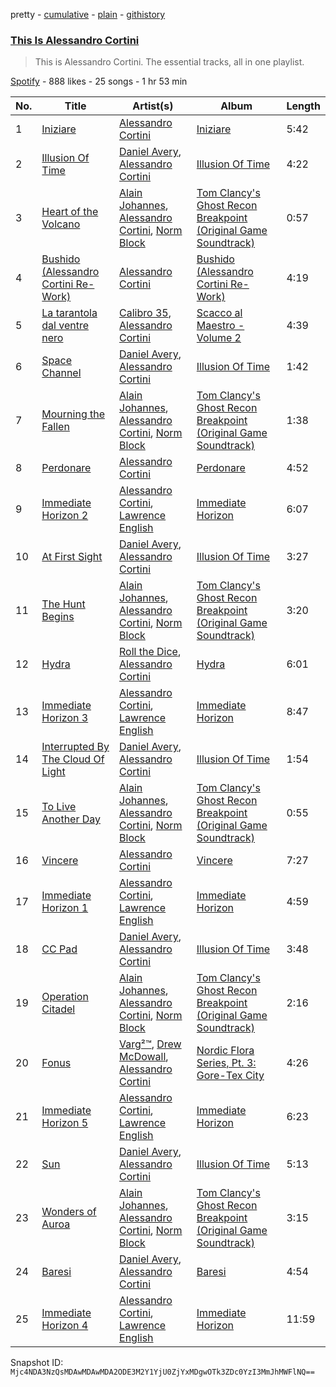 pretty - [cumulative](/playlists/cumulative/37i9dQZF1DZ06evO3F09JR.md) - [plain](/playlists/plain/37i9dQZF1DZ06evO3F09JR) - [githistory](https://github.githistory.xyz/mackorone/spotify-playlist-archive/blob/main/playlists/plain/37i9dQZF1DZ06evO3F09JR)

### [This Is Alessandro Cortini](https://open.spotify.com/playlist/37i9dQZF1DZ06evO3F09JR)

> This is Alessandro Cortini\. The essential tracks, all in one playlist.

[Spotify](https://open.spotify.com/user/spotify) - 888 likes - 25 songs - 1 hr 53 min

| No. | Title | Artist(s) | Album | Length |
|---|---|---|---|---|
| 1 | [Iniziare](https://open.spotify.com/track/4SgUoGv3RlcMF4Vpm0Jp5i) | [Alessandro Cortini](https://open.spotify.com/artist/6cGVZq9WhCCRkTnn4cJYOg) | [Iniziare](https://open.spotify.com/album/0slaiqzIOB4yT6UlSPdC8S) | 5:42 |
| 2 | [Illusion Of Time](https://open.spotify.com/track/3Bt8RJQH4KGo1OjyXATkC9) | [Daniel Avery](https://open.spotify.com/artist/1EULJuDFWpZ9xg4YwtUGGt), [Alessandro Cortini](https://open.spotify.com/artist/6cGVZq9WhCCRkTnn4cJYOg) | [Illusion Of Time](https://open.spotify.com/album/12STkzO9PrEMfcnRUKMVfi) | 4:22 |
| 3 | [Heart of the Volcano](https://open.spotify.com/track/3KEKkaN5ZeKhFokaWtbPae) | [Alain Johannes](https://open.spotify.com/artist/57vhIhkzqXdrZnLoD0yl9C), [Alessandro Cortini](https://open.spotify.com/artist/6cGVZq9WhCCRkTnn4cJYOg), [Norm Block](https://open.spotify.com/artist/65mdUmTmDJRbmWkiHfYElm) | [Tom Clancy's Ghost Recon Breakpoint \(Original Game Soundtrack\)](https://open.spotify.com/album/7vIZpj2mo0Drf3ccWS6zeO) | 0:57 |
| 4 | [Bushido \(Alessandro Cortini Re\-Work\)](https://open.spotify.com/track/00McKa13pdr3JQIaMHtsW6) | [Alessandro Cortini](https://open.spotify.com/artist/6cGVZq9WhCCRkTnn4cJYOg) | [Bushido \(Alessandro Cortini Re\-Work\)](https://open.spotify.com/album/4bKDoYcDByQOhJvqoNgOsE) | 4:19 |
| 5 | [La tarantola dal ventre nero](https://open.spotify.com/track/1yicvjJVBy78161FcNOXID) | [Calibro 35](https://open.spotify.com/artist/7ueDbhgpZaiUxEbiHnwezi), [Alessandro Cortini](https://open.spotify.com/artist/6cGVZq9WhCCRkTnn4cJYOg) | [Scacco al Maestro \- Volume 2](https://open.spotify.com/album/67xUiBAxO2Mri7wxHd2Ulz) | 4:39 |
| 6 | [Space Channel](https://open.spotify.com/track/0iNQjPzuYEexBAsPSsKvnO) | [Daniel Avery](https://open.spotify.com/artist/1EULJuDFWpZ9xg4YwtUGGt), [Alessandro Cortini](https://open.spotify.com/artist/6cGVZq9WhCCRkTnn4cJYOg) | [Illusion Of Time](https://open.spotify.com/album/12STkzO9PrEMfcnRUKMVfi) | 1:42 |
| 7 | [Mourning the Fallen](https://open.spotify.com/track/5oblJwpXzETf1DGPAeXXOg) | [Alain Johannes](https://open.spotify.com/artist/57vhIhkzqXdrZnLoD0yl9C), [Alessandro Cortini](https://open.spotify.com/artist/6cGVZq9WhCCRkTnn4cJYOg), [Norm Block](https://open.spotify.com/artist/65mdUmTmDJRbmWkiHfYElm) | [Tom Clancy's Ghost Recon Breakpoint \(Original Game Soundtrack\)](https://open.spotify.com/album/7vIZpj2mo0Drf3ccWS6zeO) | 1:38 |
| 8 | [Perdonare](https://open.spotify.com/track/0VkyEqTvoq7OA0pC4aBSgG) | [Alessandro Cortini](https://open.spotify.com/artist/6cGVZq9WhCCRkTnn4cJYOg) | [Perdonare](https://open.spotify.com/album/7m96tEGvDuA7bpuqsLHl1E) | 4:52 |
| 9 | [Immediate Horizon 2](https://open.spotify.com/track/2V1cuZ6Hn8CxRWaKFOANNs) | [Alessandro Cortini](https://open.spotify.com/artist/6cGVZq9WhCCRkTnn4cJYOg), [Lawrence English](https://open.spotify.com/artist/0V1EXFlRy3LeOKB07YJucI) | [Immediate Horizon](https://open.spotify.com/album/3OfaMEs4iao21q3YVnwLx2) | 6:07 |
| 10 | [At First Sight](https://open.spotify.com/track/0kkV16AVMLlMt5tMYZEM2H) | [Daniel Avery](https://open.spotify.com/artist/1EULJuDFWpZ9xg4YwtUGGt), [Alessandro Cortini](https://open.spotify.com/artist/6cGVZq9WhCCRkTnn4cJYOg) | [Illusion Of Time](https://open.spotify.com/album/12STkzO9PrEMfcnRUKMVfi) | 3:27 |
| 11 | [The Hunt Begins](https://open.spotify.com/track/21CJdaJkRDMz2UA3tNxORl) | [Alain Johannes](https://open.spotify.com/artist/57vhIhkzqXdrZnLoD0yl9C), [Alessandro Cortini](https://open.spotify.com/artist/6cGVZq9WhCCRkTnn4cJYOg), [Norm Block](https://open.spotify.com/artist/65mdUmTmDJRbmWkiHfYElm) | [Tom Clancy's Ghost Recon Breakpoint \(Original Game Soundtrack\)](https://open.spotify.com/album/7vIZpj2mo0Drf3ccWS6zeO) | 3:20 |
| 12 | [Hydra](https://open.spotify.com/track/4O8FJIzm4sVtbs7bKvbN1j) | [Roll the Dice](https://open.spotify.com/artist/64Ub5tUgRolfKc6HgoSEzv), [Alessandro Cortini](https://open.spotify.com/artist/6cGVZq9WhCCRkTnn4cJYOg) | [Hydra](https://open.spotify.com/album/3qABNj1U8xKRORwWRkLEuw) | 6:01 |
| 13 | [Immediate Horizon 3](https://open.spotify.com/track/6smKelrD4IAbrF2APLgoEe) | [Alessandro Cortini](https://open.spotify.com/artist/6cGVZq9WhCCRkTnn4cJYOg), [Lawrence English](https://open.spotify.com/artist/0V1EXFlRy3LeOKB07YJucI) | [Immediate Horizon](https://open.spotify.com/album/3OfaMEs4iao21q3YVnwLx2) | 8:47 |
| 14 | [Interrupted By The Cloud Of Light](https://open.spotify.com/track/2piqRx94EW1ZC6jIcct63N) | [Daniel Avery](https://open.spotify.com/artist/1EULJuDFWpZ9xg4YwtUGGt), [Alessandro Cortini](https://open.spotify.com/artist/6cGVZq9WhCCRkTnn4cJYOg) | [Illusion Of Time](https://open.spotify.com/album/12STkzO9PrEMfcnRUKMVfi) | 1:54 |
| 15 | [To Live Another Day](https://open.spotify.com/track/0uDw3vdZfUWIejxagpJEnC) | [Alain Johannes](https://open.spotify.com/artist/57vhIhkzqXdrZnLoD0yl9C), [Alessandro Cortini](https://open.spotify.com/artist/6cGVZq9WhCCRkTnn4cJYOg), [Norm Block](https://open.spotify.com/artist/65mdUmTmDJRbmWkiHfYElm) | [Tom Clancy's Ghost Recon Breakpoint \(Original Game Soundtrack\)](https://open.spotify.com/album/7vIZpj2mo0Drf3ccWS6zeO) | 0:55 |
| 16 | [Vincere](https://open.spotify.com/track/2bCJY4qvQtBKa6r47i2vem) | [Alessandro Cortini](https://open.spotify.com/artist/6cGVZq9WhCCRkTnn4cJYOg) | [Vincere](https://open.spotify.com/album/0QOiZ7kmSuZ1FwsDYxYr93) | 7:27 |
| 17 | [Immediate Horizon 1](https://open.spotify.com/track/3FaAMSO4RytHjUQ2CKUprQ) | [Alessandro Cortini](https://open.spotify.com/artist/6cGVZq9WhCCRkTnn4cJYOg), [Lawrence English](https://open.spotify.com/artist/0V1EXFlRy3LeOKB07YJucI) | [Immediate Horizon](https://open.spotify.com/album/3OfaMEs4iao21q3YVnwLx2) | 4:59 |
| 18 | [CC Pad](https://open.spotify.com/track/5fQUBfDG5EZB5GcyiX8bRE) | [Daniel Avery](https://open.spotify.com/artist/1EULJuDFWpZ9xg4YwtUGGt), [Alessandro Cortini](https://open.spotify.com/artist/6cGVZq9WhCCRkTnn4cJYOg) | [Illusion Of Time](https://open.spotify.com/album/12STkzO9PrEMfcnRUKMVfi) | 3:48 |
| 19 | [Operation Citadel](https://open.spotify.com/track/1dqLUaHIVw3VTCSu5mDw6W) | [Alain Johannes](https://open.spotify.com/artist/57vhIhkzqXdrZnLoD0yl9C), [Alessandro Cortini](https://open.spotify.com/artist/6cGVZq9WhCCRkTnn4cJYOg), [Norm Block](https://open.spotify.com/artist/65mdUmTmDJRbmWkiHfYElm) | [Tom Clancy's Ghost Recon Breakpoint \(Original Game Soundtrack\)](https://open.spotify.com/album/7vIZpj2mo0Drf3ccWS6zeO) | 2:16 |
| 20 | [Fonus](https://open.spotify.com/track/4JcfBaIDwUqeIQVSw8m063) | [Varg²™](https://open.spotify.com/artist/4g2EfgpanE2Z9LG1nQ9zNy), [Drew McDowall](https://open.spotify.com/artist/3jAdN6k0KlW1X48AUizxn4), [Alessandro Cortini](https://open.spotify.com/artist/6cGVZq9WhCCRkTnn4cJYOg) | [Nordic Flora Series, Pt\. 3: Gore\-Tex City](https://open.spotify.com/album/02y1isyvMiP2I0no5y14aU) | 4:26 |
| 21 | [Immediate Horizon 5](https://open.spotify.com/track/5XGszMhQLTPpMhvL5Q3EaU) | [Alessandro Cortini](https://open.spotify.com/artist/6cGVZq9WhCCRkTnn4cJYOg), [Lawrence English](https://open.spotify.com/artist/0V1EXFlRy3LeOKB07YJucI) | [Immediate Horizon](https://open.spotify.com/album/3OfaMEs4iao21q3YVnwLx2) | 6:23 |
| 22 | [Sun](https://open.spotify.com/track/7676v3sYbrRj3gMncWzuvg) | [Daniel Avery](https://open.spotify.com/artist/1EULJuDFWpZ9xg4YwtUGGt), [Alessandro Cortini](https://open.spotify.com/artist/6cGVZq9WhCCRkTnn4cJYOg) | [Illusion Of Time](https://open.spotify.com/album/12STkzO9PrEMfcnRUKMVfi) | 5:13 |
| 23 | [Wonders of Auroa](https://open.spotify.com/track/2FHmXp9zuzIjypetX5M124) | [Alain Johannes](https://open.spotify.com/artist/57vhIhkzqXdrZnLoD0yl9C), [Alessandro Cortini](https://open.spotify.com/artist/6cGVZq9WhCCRkTnn4cJYOg), [Norm Block](https://open.spotify.com/artist/65mdUmTmDJRbmWkiHfYElm) | [Tom Clancy's Ghost Recon Breakpoint \(Original Game Soundtrack\)](https://open.spotify.com/album/7vIZpj2mo0Drf3ccWS6zeO) | 3:15 |
| 24 | [Baresi](https://open.spotify.com/track/3X0GKQRNLjVjNs3E5z695C) | [Daniel Avery](https://open.spotify.com/artist/1EULJuDFWpZ9xg4YwtUGGt), [Alessandro Cortini](https://open.spotify.com/artist/6cGVZq9WhCCRkTnn4cJYOg) | [Baresi](https://open.spotify.com/album/0sBNgCtkmhq1eC7RR3UQ1y) | 4:54 |
| 25 | [Immediate Horizon 4](https://open.spotify.com/track/3sVoD2TNyGarLfFMKAHSVi) | [Alessandro Cortini](https://open.spotify.com/artist/6cGVZq9WhCCRkTnn4cJYOg), [Lawrence English](https://open.spotify.com/artist/0V1EXFlRy3LeOKB07YJucI) | [Immediate Horizon](https://open.spotify.com/album/3OfaMEs4iao21q3YVnwLx2) | 11:59 |

Snapshot ID: `Mjc4NDA3NzQsMDAwMDAwMDA2ODE3M2Y1YjU0ZjYxMDgwOTk3ZDc0YzI3MmJhMWFlNQ==`
